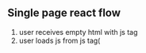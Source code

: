 ## Single page react flow

1. user receives empty html with js tag
2. user loads js from js tag(<script>)
3. js runs, starts fetchinh data and creating page
4. data returns, js finishes remdering page
complete page with correct html

Because the server isn't generate html per request on the first request, server doesnt know what you want it just handing them an html page and from there the html can load the js and then from js it will figure out what it's actually meant to be doing and all those step occur on the client device before render the correct page

### The goald of next js was to prevent this (SPA)

Nextjs data flow
when user request the page, depends on how you have things setup in nextjs

1. Next server get request, runs getServerSideProps(the function is server code that runs when a user requests the page so if I request a page)
2. React runs on server using properties from getServerSideProps()(this means that the actual page on the html has the information. it is run and generated on the server Side the server then sends correct html to user based on what react code render )
3. Server sends correct html to user
4. user loads html then load js to "catch up" to what server rendered

the catch up is very important piece(theo y hieu cua minh la server se render tu dau so 0 thi client muon thay doi tang len so 1.. )

the main benefit here of nextjs specefically is that teh correct data is on the page when it renders for the user in the first time you dont have the blank pop in that 


### Some intro
next-env.d.ts will load some type of nextjs
tsconfig include will compiler all the ts and tsx files
**.d.ts is global types

TS recommend to use Interface over Types when possible

declaration merging only for interface

### nextjs
nextjs will be using function and getStaticProps, this function will provide me some data through the props, and data will be provided at the  build time

`InferGetStaticPropsType<typeof getStaticProps>` this statement will provide type of props

We using both of tailwindcss and postcss

tailwindcss is forcus on component

postcss is tool for transforming css with javascript

css --> postcss --> parse --> tailwindcss --> plug in2 --> plug in 3 --> stringify --> css

### Understand _app
- this the entry point for all the pages, and recieve 2 arguments are Component,
    pageProps,
component is pages
pageProds is getStaticProps function or getInitialProps = async (appContext: AppProps) => {
home page  = app + index 

### SSG -- Static site generation

npm run build, generate ra static file html css ... Reuse For each request (build time)
many user quest to 1 file static

### ssr

each request is each html

### ISR incremental site reder
ssg + isr + cache(request)

### Automatic static optimization'

this determination is  made by the absence of getServerSideProps and getInitialProps in the page

if page don;t actually use getServerSideProps then next js is automatic static optimization